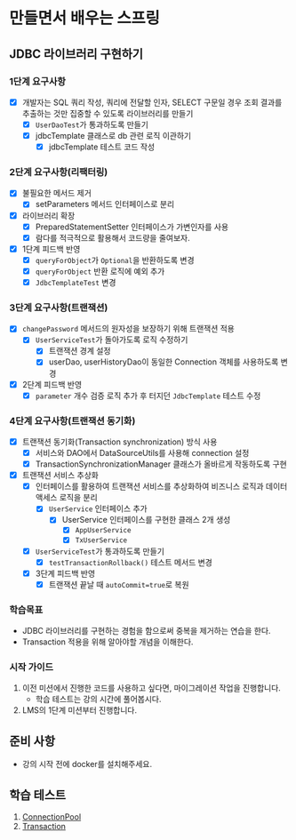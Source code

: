 # 만들면서 배우는 스프링

## JDBC 라이브러리 구현하기

### 1단계 요구사항

- [x] 개발자는 SQL 쿼리 작성, 쿼리에 전달할 인자, SELECT 구문일 경우 조회 결과를 추출하는 것만 집중할 수 있도록 라이브러리를 만들기
    - [x] `UserDaoTest`가 통과하도록 만들기
    - [x] jdbcTemplate 클래스로 db 관련 로직 이관하기
        - [x] jdbcTemplate 테스트 코드 작성

### 2단계 요구사항(리팩터링)

- [x] 불필요한 메서드 제거
    - [x] setParameters 메서드 인터페이스로 분리

- [x] 라이브러리 확장
    - [x] PreparedStatementSetter 인터페이스가 가변인자를 사용
    - [x] 람다를 적극적으로 활용해서 코드량을 줄여보자.

- [x] 1단계 피드백 반영
    - [x] `queryForObject`가 `Optional`을 반환하도록 변경
    - [x] `queryForObject` 반환 로직에 예외 추가
    - [x] `JdbcTemplateTest` 변경

### 3단계 요구사항(트랜잭션)

- [x] `changePassword` 메서드의 원자성을 보장하기 위해 트랜잭션 적용
    - [x] `UserServiceTest`가 돌아가도록 로직 수정하기
        - [x] 트랜잭션 경계 설정
        - [x] userDao, userHistoryDao이 동일한 Connection 객체를 사용하도록 변경
- [x] 2단계 피드백 반영
    - [x] `parameter` 개수 검증 로직 추가 후 터지던 `JdbcTemplate` 테스트 수정

### 4단계 요구사항(트랜잭션 동기화)

- [x] 트랜잭션 동기화(Transaction synchronization) 방식 사용
    - [x] 서비스와 DAO에서 DataSourceUtils를 사용해 connection 설정
    - [x] TransactionSynchronizationManager 클래스가 올바르게 작동하도록 구현
- [x] 트랜잭션 서비스 추상화
    - [x] 인터페이스를 활용하여 트랜잭션 서비스를 추상화하여 비즈니스 로직과 데이터 액세스 로직을 분리
        - [x] `UserService` 인터페이스 추가
            - [x] UserService 인터페이스를 구현한 클래스 2개 생성
                - [x] `AppUserService`
                - [x] `TxUserService`
    - [x] `UserServiceTest`가 통과하도록 만들기
        - [x] `testTransactionRollback()` 테스트 메서드 변경

    - [x] 3단계 피드백 반영
        - [x] 트랜잭션 끝날 때 `autoCommit=true`로 복원

### 학습목표

- JDBC 라이브러리를 구현하는 경험을 함으로써 중복을 제거하는 연습을 한다.
- Transaction 적용을 위해 알아야할 개념을 이해한다.

### 시작 가이드

1. 이전 미션에서 진행한 코드를 사용하고 싶다면, 마이그레이션 작업을 진행합니다.
    - 학습 테스트는 강의 시간에 풀어봅시다.
2. LMS의 1단계 미션부터 진행합니다.

## 준비 사항

- 강의 시작 전에 docker를 설치해주세요.

## 학습 테스트

1. [ConnectionPool](study/src/test/java/connectionpool)
2. [Transaction](study/src/test/java/transaction)
